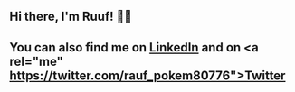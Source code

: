 ## Hi there, I'm Ruuf! 👋🏼

You can also find me on [LinkedIn](https://www.linkedin.com/in/rauf-jatoi-aa44892aa/)  and on <a rel="me" https://twitter.com/rauf_pokem80776">Twitter</a>
---
